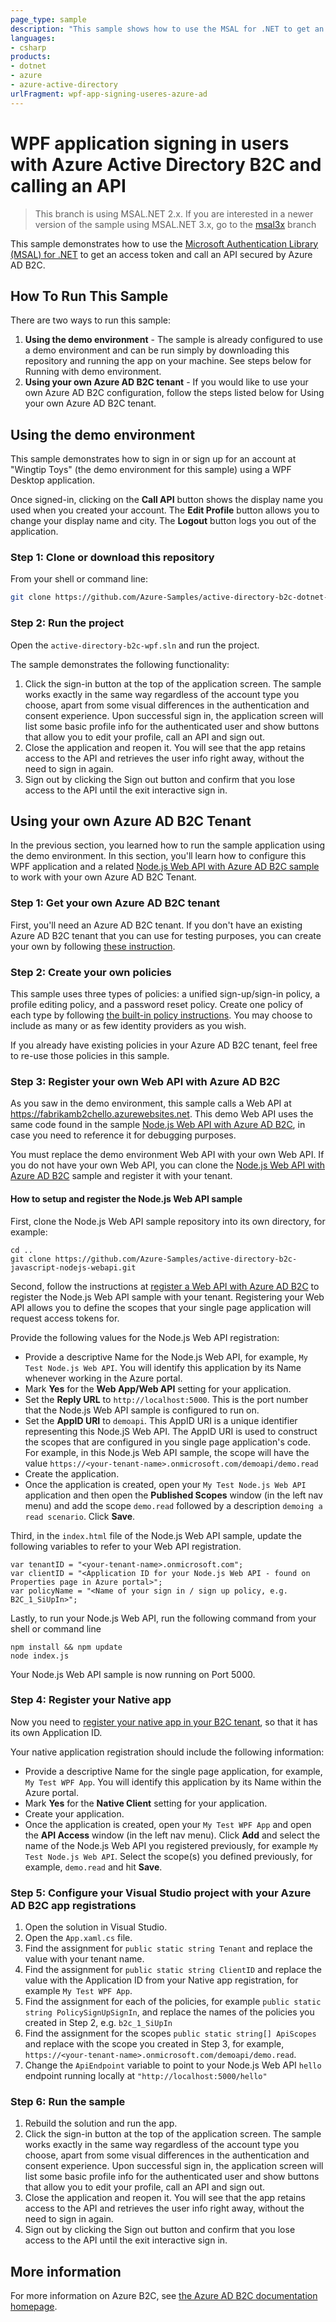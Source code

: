```yaml
---
page_type: sample
description: "This sample shows how to use the MSAL for .NET to get an access token and call an API secured by Azure AD B2C."
languages:
- csharp
products:
- dotnet
- azure
- azure-active-directory
urlFragment: wpf-app-signing-useres-azure-ad
---
```


# WPF application signing in users with Azure Active Directory B2C and calling an API

> This branch is using MSAL.NET 2.x. If you are interested in a newer version of the sample using
> MSAL.NET 3.x, go to the [msal3x](https://github.com/Azure-Samples/active-directory-b2c-dotnet-desktop/tree/msalv3) branch

This sample demonstrates how to use the [Microsoft Authentication Library (MSAL) for .NET](https://github.com/AzureAD/microsoft-authentication-library-for-dotnet) to get an access token and call an API secured by Azure AD B2C.

## How To Run This Sample

There are two ways to run this sample:

1. **Using the demo environment** - The sample is already configured to use a demo environment and can be run simply by downloading this repository and running the app on your machine. See steps below for Running with demo environment.
2. **Using your own Azure AD B2C tenant** - If you would like to use your own Azure AD B2C configuration, follow the steps listed below for Using your own Azure AD B2C tenant.

## Using the demo environment

This sample demonstrates how to sign in or sign up for an account at "Wingtip Toys" (the demo environment for this sample) using a WPF Desktop application.  

Once signed-in, clicking on the **Call API** button shows the display name you used when you created your account. The **Edit Profile** button allows you to change your display name and city. The **Logout** button logs you out of the application.

### Step 1: Clone or download this repository

From your shell or command line:

```bash
git clone https://github.com/Azure-Samples/active-directory-b2c-dotnet-desktop.git
```

### Step 2: Run the project

Open the `active-directory-b2c-wpf.sln` and run the project. 

The sample demonstrates the following functionality: 

1. Click the sign-in button at the top of the application screen. The sample works exactly in the same way regardless of the account type you choose, apart from some visual differences in the authentication and consent experience. Upon successful sign in, the application screen will list some basic profile info for the authenticated user and show buttons that allow you to edit your profile, call an API and sign out.
2. Close the application and reopen it. You will see that the app retains access to the API and retrieves the user info right away, without the need to sign in again.
3. Sign out by clicking the Sign out button and confirm that you lose access to the API until the exit interactive sign in. 


## Using your own Azure AD B2C Tenant

In the previous section, you learned how to run the sample application using the demo environment. In this section, you'll learn how to configure this WPF application and a related [Node.js Web API with Azure AD B2C sample](https://github.com/Azure-Samples/active-directory-b2c-javascript-nodejs-webapi) to work with your own Azure AD B2C Tenant.

### Step 1: Get your own Azure AD B2C tenant

First, you'll need an Azure AD B2C tenant. If you don't have an existing Azure AD B2C tenant that you can use for testing purposes, you can create your own by following [these instruction](https://azure.microsoft.com/documentation/articles/active-directory-b2c-get-started/).

### Step 2: Create your own policies

This sample uses three types of policies: a unified sign-up/sign-in policy, a profile editing policy, and a password reset policy.  Create one policy of each type by following [the built-in policy instructions](https://azure.microsoft.com/documentation/articles/active-directory-b2c-reference-policies). You may choose to include as many or as few identity providers as you wish.

If you already have existing policies in your Azure AD B2C tenant, feel free to re-use those policies in this sample.

### Step 3: Register your own Web API with Azure AD B2C

As you saw in the demo environment, this sample calls a Web API at https://fabrikamb2chello.azurewebsites.net. This demo Web API uses the same code found in the sample [Node.js Web API with Azure AD B2C](https://github.com/Azure-Samples/active-directory-b2c-javascript-nodejs-webapi), in case you need to reference it for debugging purposes. 

You must replace the demo environment Web API with your own Web API. If you do not have your own Web API, you can clone the [Node.js Web API with Azure AD B2C](https://github.com/Azure-Samples/active-directory-b2c-javascript-nodejs-webapi) sample and register it with your tenant. 

#### How to setup and register the Node.js Web API sample

First, clone the Node.js Web API sample repository into its own directory, for example:  

```
cd ..
git clone https://github.com/Azure-Samples/active-directory-b2c-javascript-nodejs-webapi.git
```

Second, follow the instructions at [register a Web API with Azure AD B2C](https://docs.microsoft.com/azure/active-directory-b2c/active-directory-b2c-app-registration#register-a-web-api) to register the Node.js Web API sample with your tenant. Registering your Web API allows you to define the scopes that your single page application will request access tokens for. 

Provide the following values for the Node.js Web API registration: 

- Provide a descriptive Name for the Node.js Web API, for example, `My Test Node.js Web API`. You will identify this application by its Name whenever working in the Azure portal.
- Mark **Yes** for the **Web App/Web API** setting for your application.
- Set the **Reply URL** to `http://localhost:5000`. This is the port number that the Node.js Web API sample is configured to run on. 
- Set the **AppID URI** to `demoapi`. This AppID URI is a unique identifier representing this Node.jS Web API. The AppID URI is used to construct the scopes that are configured in you single page application's code. For example, in this Node.js Web API sample, the scope will have the value `https://<your-tenant-name>.onmicrosoft.com/demoapi/demo.read` 
- Create the application. 
- Once the application is created, open your `My Test Node.js Web API` application and then open the **Published Scopes** window (in the left nav menu) and add the scope `demo.read` followed by a description `demoing a read scenario`. Click **Save**.

Third, in the `index.html` file of the Node.js Web API sample, update the following variables to refer to your Web API registration.  

```
var tenantID = "<your-tenant-name>.onmicrosoft.com";
var clientID = "<Application ID for your Node.js Web API - found on Properties page in Azure portal>";
var policyName = "<Name of your sign in / sign up policy, e.g. B2C_1_SiUpIn>";
```

Lastly, to run your Node.js Web API, run the following command from your shell or command line

```
npm install && npm update
node index.js
```

Your Node.js Web API sample is now running on Port 5000. 


### Step 4: Register your Native app

Now you need to [register your native app in your B2C tenant](https://docs.microsoft.com/azure/active-directory-b2c/active-directory-b2c-app-registration#register-a-mobilenative-application), so that it has its own Application ID. 

Your native application registration should include the following information:

- Provide a descriptive Name for the single page application, for example, `My Test WPF App`. You will identify this application by its Name within the Azure portal.
- Mark **Yes** for the **Native Client** setting for your application.
- Create your application.
- Once the application is created, open your `My Test WPF App` and open the **API Access** window (in the left nav menu). Click **Add** and select the name of the Node.js Web API you registered previously, for example `My Test Node.js Web API`. Select the scope(s) you defined previously, for example, `demo.read` and hit **Save**.

### Step 5: Configure your Visual Studio project with your Azure AD B2C app registrations

1. Open the solution in Visual Studio.
1. Open the `App.xaml.cs` file.
1. Find the assignment for `public static string Tenant` and replace the value with your tenant name.
1. Find the assignment for `public static string ClientID` and replace the value with the Application ID from your Native app registration, for example `My Test WPF App`.
1. Find the assignment for each of the policies, for example `public static string PolicySignUpSignIn`, and replace the names of the policies you created in Step 2, e.g. `b2c_1_SiUpIn`
1. Find the assignment for the scopes `public static string[] ApiScopes` and replace with the scope you created in Step 3, for example, `https://<your-tenant-name>.onmicrosoft.com/demoapi/demo.read`.
1. Change the `ApiEndpoint` variable to point to your Node.js Web API `hello` endpoint running locally at `"http://localhost:5000/hello"`

### Step 6:  Run the sample

1. Rebuild the solution and run the app.
2. Click the sign-in button at the top of the application screen. The sample works exactly in the same way regardless of the account type you choose, apart from some visual differences in the authentication and consent experience. Upon successful sign in, the application screen will list some basic profile info for the authenticated user and show buttons that allow you to edit your profile, call an API and sign out.
3. Close the application and reopen it. You will see that the app retains access to the API and retrieves the user info right away, without the need to sign in again.
4. Sign out by clicking the Sign out button and confirm that you lose access to the API until the exit interactive sign in.  

## More information
For more information on Azure B2C, see [the Azure AD B2C documentation homepage](http://aka.ms/aadb2c). 
